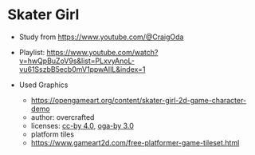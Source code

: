 # Skater Girl

* Study from https://www.youtube.com/@CraigOda
* Playlist: https://www.youtube.com/watch?v=hwQpBuZoV9s&list=PLxvyAnoL-vu61SszbB5ecb0mV1ppwAIIL&index=1


* Used Graphics
  * https://opengameart.org/content/skater-girl-2d-game-character-demo
  * author: overcrafted
  * licenses: [cc-by 4.0](https://creativecommons.org/licenses/by/4.0/), [oga-by 3.0](https://static.opengameart.org/OGA-BY-3.0.txt)
  * platform tiles
  * https://www.gameart2d.com/free-platformer-game-tileset.html